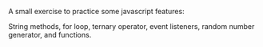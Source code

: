 A small exercise to practice some javascript features:

String methods, for loop, ternary operator, event listeners, random number generator, and functions. 
